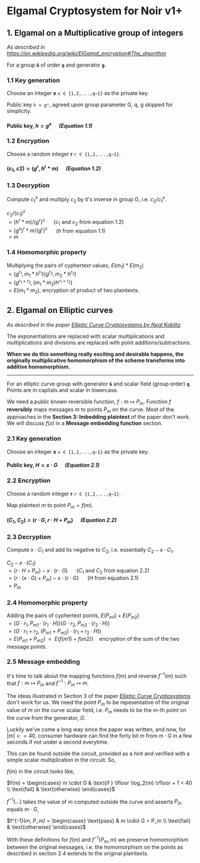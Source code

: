 # Elgamal Cryptosystem for Noir v1+


## 1. Elgamal on a Multiplicative group of integers

_As described in https://en.wikipedia.org/wiki/ElGamal_encryption#The_algorithm_

For a group **`G`** of order **`q`** and generator **`g`**.

### 1.1 Key generation

Choose an integer **x** `x ∈ {1,2,...,q−1}` as the private key.

Public key `h = gˣ`, agreed upon group parameter G, q, g skipped for simplicity.

#### Public key, $`h=g^x`$ $`~~~~`$ _(Equation 1.1)_

### 1.2 Encryption

Choose a random integer **r** `r ∈ {1,2,...,q−1}`.

#### $`(c_1,c2)=(g^r, h^r*m)`$ $`~~~~`$ _(Equation 1.2)_

### 1.3 Decryption

Compute $`c_1^x`$ and multiply $`c_2`$ by it's inverse in group G, i.e. $`c_2/c_1^x`$.

$`c_2/(c_1)^x`$  
$`=(h^r*m)/(g^r)^x`$ $`~~~~`$ ($`c_1`$ and $`c_2`$ from equation 1.2)  
$`= (g^x)^r*m/(g^r)^x`$ $`~~~~`$ ($`h`$ from equation 1.1)  
$`= m`$

### 1.4 Homomorphic property
Multiplying the pairs of cyphertext values, $`E(m_1) * E(m_2)`$  
$`= (g^{r_1}, m_1 * h^{r_1})(g^{r_2}, m_2 * h^{r_2})`$  
$`= (g^{r_1+r_2}, (m_1*m_2)h^{r_1+r_2})`$  
$`= E(m_1*m_2)`$, encryption of product of two plaintexts.

## 2. Elgamal on Elliptic curves

_As described in the paper [Elliptic Curve Cryptosystems by Neal Koblitz](https://www.ams.org/journals/mcom/1987-48-177/S0025-5718-1987-0866109-5/S0025-5718-1987-0866109-5.pdf)_

The exponentiations are replaced with scalar multiplications and multiplications and divisions are replaced with point additions/subtractions.

**When we do this something really exciting and desirable happens, the originally multiplicative homomorphism of the scheme transforms into additive homomorphism.**

---

For an elliptic curve group with generator **`G`** and scalar field (group order) **`q`**. Points are in capitals and scalar in lowercase.

We need a public known reversible function, $`f:m ↦ P_m`$. Function $`f`$ **reversibly** maps messages $`m`$ to points $`P_m`$ on the curve. Most of the approaches in the **Section 3: Imbedding plaintext** of the paper don't work. We will discuss $`f(x)`$ in a **Message embedding function** section.
### 2.1 Key generation

Choose an integer **x** `x ∈ {1,2,...,q−1}` as the private key.

#### Public key, $`H=x \cdot G`$ $`~~~~`$ _(Equation 2.1)_

### 2.2 Encryption

Choose a random integer **r** `r ∈ {1,2,...,q−1}`.

Map plaintext $`m`$ to point $`P_m = f(m)`$.

#### $`(C_1,C_2)=(r \cdot G,r \cdot H + P_m)`$ $`~~~~`$ _(Equation 2.2)_

### 2.3 Decryption

Compute $`x \cdot C_1`$ and add its negative to $`C_2`$, i.e. essentially $`C_2 - x \cdot C_1`$.

$`C_2 - x \cdot (C_1)`$  
$`=(r \cdot H + P_m) - x \cdot (r \cdot G)`$ $`~~~~`$ ($`C_1`$ and $`C_2`$ from equation 2.2)  
$`=(r \cdot (x \cdot G) + P_m) - x \cdot (r \cdot G)`$ $`~~~~`$ ($`H`$ from equation 2.1)  
$`= P_m`$

### 2.4 Homomorphic property
Adding the pairs of cyphertext points, $`E(P_{m1}) + E(P_{m2})`$  
$`= (G \cdot {r_1}, P_{m1} \cdot (r_1 \cdot H))(G \cdot {r_2}, P_{m2} \cdot (r_2 \cdot H))`$  
$`= (G \cdot {r_1+r_2}, (P_{m1} + P_{m2})\cdot ({r_1+r_2} \cdot H))`$  
$`= E(P_{m1} + P_{m2}) ~~ = ~~ E(f({m1}) + f({m2}))`$ $`~~`$ encryption of the sum of the two message points.

### 2.5 Message embedding
It's time to talk about the mapping functions $`f(m)`$ and reverse  $`f^{-1}(m)`$ such that $`f:m ↦ P_m`$ and $`f^{-1}:P_m ↦ m`$.

The ideas illustrated in Section 3 of the paper [Elliptic Curve Cryptosystems](https://www.ams.org/journals/mcom/1987-48-177/S0025-5718-1987-0866109-5/S0025-5718-1987-0866109-5.pdf) don't work for us.
We need the point $`P_m`$ to be repesentative of the original value of $`m`$ on the curve scalar field, i.e. $`P_m`$ needs to be the m-th point on the curve from the generator, $`G`$.

Luckily we've come a long way since the paper was written, and now, for $`|m| <= 40`$, consumer hardware can find the forty bit $`m`$ from $`m \cdot G`$ in a few seconds if not under a second everytime.

This can be found outside the circuit, provided as a hint and verified with a simple scalar multiplication in the circuit. So,

$`f(m)`$ in the circuit looks like,

$`f(m) = 
\begin{cases} 
m \cdot G & \text{if } \lfloor \log_2(m) \rfloor + 1 < 40 \\
\text{fail} & \text{otherwise}
\end{cases}`$


$`f^{-1}(...)`$ takes the value of $`m`$ computed outside the curve and asserts $`P_m`$ equals $`m \cdot G`$,

$`f^{-1}(m, P_m) = 
\begin{cases} 
\text{pass} & m \cdot G = P_m \\
\text{fail} & \text{otherwise}
\end{cases}`$

With these definitions for $`f(m)`$ and $`f^{-1}(P_m, m)`$ we preserve homomorphism between the original messages, i.e. the homomorphism on the points as described in section 2.4 extends to the original plaintexts.